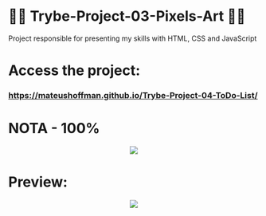 # 💚💚 Trybe-Project-03-Pixels-Art 💚💚

Project responsible for presenting my skills with HTML, CSS and JavaScript 

# Access the project:
### https://mateushoffman.github.io/Trybe-Project-04-ToDo-List/

# NOTA - 100%

<div align="center" margin="50px">
	<img src="img/nota-project-03-(1366x1500).png"/>
</div>

# Preview:

<div align="center" margin="50px">
	<img src="img/project-03.png"/>
</div>

